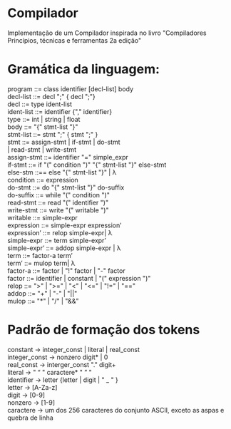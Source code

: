 # Compilador
Implementação de um Compilador inspirada no livro "Compiladores Princípios, técnicas e ferramentas 2a edição"


# Gramática da linguagem:

program ::= class identifier [decl-list] body <br />
decl-list ::= decl ";" { decl ";"} <br />
decl ::= type ident-list <br />
ident-list ::= identifier {"," identifier} <br />
type ::= int | string | float <br />
body ::= "{" stmt-list "}" <br />
stmt-list ::= stmt ";" { stmt ";" } <br />
stmt ::= assign-stmt | if-stmt | do-stmt <br />
| read-stmt | write-stmt <br />
assign-stmt ::= identifier "=" simple_expr <br />
if-stmt ::= if "(" condition ")" "{" stmt-list "}" else-stmt <br />
else-stm ::== else "{" stmt-list "}" | λ <br />
condition ::= expression <br />
do-stmt ::= do "{" stmt-list "}" do-suffix <br />
do-suffix ::= while "(" condition ")" <br />
read-stmt ::= read "(" identifier ")" <br />
write-stmt ::= write "(" writable ")" <br />
writable ::= simple-expr <br />
expression ::= simple-expr expression’ <br />
expression’ ::= relop simple-expr| λ <br />
simple-expr ::= term simple-expr’<br />
simple-expr’ ::= addop simple-expr | λ <br />
term ::= factor-a term’ <br />
term’ ::= mulop term| λ <br />
factor-a ::= factor | "!" factor | "-" factor <br />
factor ::= identifier | constant | "(" expression ")" <br />
relop ::= ">" | ">=" | "<" | "<=" | "!=" | "==" <br />
addop ::= "+" | "-" | "||" <br />
mulop ::= "*" | "/" | "&&” <br />

# Padrão de formação dos tokens
constant → integer_const | literal | real_const <br />
integer_const → nonzero digit* | 0 <br />
real_const → interger_const "." digit+ <br />
literal → " “ " caractere* " ” " <br />
identifier → letter {letter | digit | " _ " } <br />
letter → [A-Za-z] <br />
digit → [0-9] <br />
nonzero → [1-9] <br />
caractere → um dos 256 caracteres do conjunto ASCII, exceto as aspas e quebra de linha <br />
